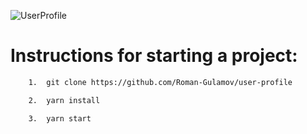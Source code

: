 ![UserProfile](https://res.cloudinary.com/romangulamov/image/upload/v1620859658/Screenshots/UserProfile_qnroti.png)

# Instructions for starting a project:

``` bash
    1.  git clone https://github.com/Roman-Gulamov/user-profile
```

``` bash
    2.  yarn install
```

``` bash
    3.  yarn start
```